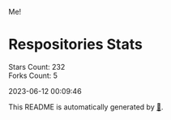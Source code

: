Me!

# Respositories Stats
Stars Count: 232  
Forks Count: 5

2023-06-12 00:09:46  

This README is automatically generated by [🐰](https://github.com/rnitta/rnitta).
